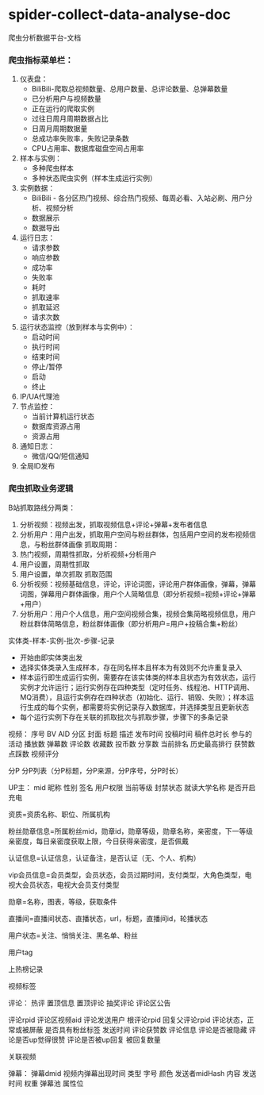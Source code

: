 # spider-collect-data-analyse-doc
爬虫分析数据平台-文档

### 爬虫指标菜单栏：
1. 仪表盘：
	- BiliBili-爬取总视频数量、总用户数量、总评论数量、总弹幕数量
	- 已分析用户与视频数量
	- 正在运行的爬取实例
	- 过往日周月周期数据占比
	- 日周月周期数据量
	- 总成功率失败率，失败记录条数
	- CPU占用率、数据库磁盘空间占用率
2. 样本与实例：
	- 多种爬虫样本
	- 多种状态爬虫实例（样本生成运行实例）
3. 实例数据：
	- BiliBili - 各分区热门视频、综合热门视频、每周必看、入站必刷、用户分析、视频分析
	- 数据展示
	- 数据导出
4. 运行日志：
	- 请求参数
	- 响应参数
	- 成功率
	- 失败率
	- 耗时
	- 抓取速率
	- 抓取延迟
	- 请求次数
5. 运行状态监控（放到样本与实例中）：
	- 启动时间
	- 执行时间
	- 结束时间
	- 停止/暂停
	- 启动
	- 终止
6. IP/UA代理池
7. 节点监控：
	- 当前计算机运行状态
	- 数据库资源占用
	- 资源占用
8. 通知日志：
	- 微信/QQ/短信通知
9. 全局ID发布

### 爬虫抓取业务逻辑
B站抓取路线分两类：
1. 分析视频：视频出发，抓取视频信息+评论+弹幕+发布者信息
2. 分析用户：用户出发，抓取用户空间与粉丝群体，包括用户空间的发布视频信息，与粉丝群体画像
抓取周期：
1. 热门视频，周期性抓取，分析视频+分析用户
2. 用户设置，周期性抓取
3. 用户设置，单次抓取
抓取范围
1. 分析视频：视频基础信息，评论，评论词图，评论用户群体画像，弹幕，弹幕词图，弹幕用户群体画像，用户个人简略信息（即分析视频=视频+评论+弹幕+用户）
2. 分析用户：用户个人信息，用户空间视频合集，视频合集简略视频信息，用户粉丝群体简略信息，粉丝群体画像（即分析用户=用户+投稿合集+粉丝）

实体类-样本-实例-批次-步骤-记录
- 开始由即实体类出发
- 选择实体类录入生成样本，存在同名样本且样本为有效则不允许重复录入
- 样本运行即生成运行实例，需要存在该实体类的样本且状态为有效状态，运行实例才允许运行；运行实例存在四种类型（定时任务、线程池、HTTP调用、MQ消费），且运行实例存在四种状态（初始化、运行、销毁、失败）；样本运行生成的每个实例，都需要将实例记录存入数据库，并选择类型且更新状态
- 每个运行实例下存在关联的抓取批次与抓取步骤，步骤下的多条记录

视频：
序号
BV
AID
分区
封面
标题
描述
发布时间
投稿时间
稿件总时长
参与的活动
播放数
弹幕数
评论数
收藏数
投币数
分享数
当前排名
历史最高排行
获赞数
点踩数
视频评分

分P
分P列表（分P标题，分P来源，分P序号，分P时长）

UP主：
mid
昵称
性别
签名
用户权限
当前等级
封禁状态
就读大学名称
是否开启充电

资质=资质名称、职位、所属机构

粉丝勋章信息=所属粉丝mid，勋章id，勋章等级，勋章名称，亲密度，下一等级亲密度，每日亲密度获取上限，今日获得亲密度，是否佩戴

认证信息=认证信息，认证备注，是否认证（无、个人、机构）

vip会员信息=会员类型，会员状态，会员过期时间，支付类型，大角色类型，电视大会员状态，电视大会员支付类型

勋章=名称，图表，等级，获取条件

直播间=直播间状态、直播状态，url，标题，直播间id，轮播状态

用户状态=关注、悄悄关注、黑名单、粉丝

用户tag

上热榜记录

视频标签

评论：
热评
置顶信息
置顶评论
抽奖评论
评论区公告

评论rpid
评论区视频aid
评论发送用户
根评论rpid
回复父评论rpid
评论状态，正常或被屏蔽
是否具有粉丝标签
发送时间
评论获赞数
评论信息
评论是否被隐藏
评论是否up觉得很赞
评论是否被up回复
被回复数量


关联视频


弹幕：
弹幕dmid 
视频内弹幕出现时间
类型
字号
颜色
发送者midHash
内容
发送时间
权重
弹幕池
属性位